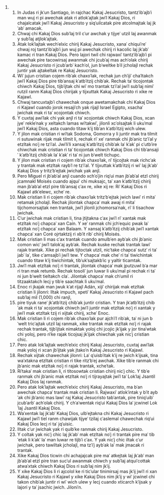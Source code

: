 <ol>
  <li>
    <ol>
      <li>In Judas ri jkˈun Santiago, in rajchac Kakaj Jesucristo, tantzˈibˈajbˈi man wuj ri pi awechak atak ri atlokˈajtak jwiˈl Kakaj Dios, ri chajalcatak jwiˈl Kakaj Jesucristo y siqˈuilcatak pire atcolmajtak laj jkˈabˈ amacak.</li>
      <li>Chwaj chi Kakaj Dios subˈlaj tril cˈur awchak y tijyeˈ utzil laj awanmak y subˈlaj atjlokˈajtak.</li>
      <li>Atak lokˈlajtak wechˈelxic chirij Kakaj Jesucristo, xanaˈ chiquiˈreˈ chwaj roj tantzˈibˈajbˈi jun wuj pi awechak chirij ri kacolic laj jkˈabˈ kamac ri tran Kakaj Dios. Pero lajori twil chi rajwaxiˈ tantzˈibˈajbˈi pi awechak pire tacowirsaj awanmak chi jcubˈaj mas achˈolak chirij Kakaj Jesucristo ri jcubˈarbˈ kachˈol, jun bˈweltke bˈil jcholajl rechak juntir yak ajtakeltak re Kakaj Jesucristo.</li>
      <li>Wiˈ jujun cristian cojem ribˈak chaxoˈlak, rechak jun chˈijiˈ chaˈltakch jwiˈl Kakaj Dios pire tibˈansaj kˈatbˈitzij chibˈak. Rechak taˈ ticojontak chiwch Kakaj Dios, tijbˈijtak chi wiˈ mo trantak tzˈiˈal jwiˈl subˈlaj nimiˈ rutzil ranm Kakaj Dios chirijak y tijxuttak Kakaj Jesucristo ri xike re Kajawl.</li>
      <li>Chwaj tancuxtajbˈi chawechak onque awetamakchak chi Kakaj Dios ri Kajawl cuando jorok resajiˈch yak rijajl Israel Egipto, xsachaˈ jwichak mak ri taˈ xcojontak chiwch.</li>
      <li>Y cuxtaj awiˈlak chi yak anjl ri taˈ xcojontak chiwch Kakaj Dios, xcan jyeˈ rekleˈnak y xeltakch lamas wiˈtakwiˈ, jilonli xcˈolsajtak li ukuˈmal jwiˈl Kakaj Dios, asta cuando titaw kˈij tibˈan kˈatbˈitzij wich ulew.</li>
      <li>Y jilon mak cristian ri wiˈtak Sodoma, Gomorra y li juntir mak tra tilmit ri sutuwinak rijak mak tilmit li, rechak riˈ xeˈ ranmak chi jbˈanic tzˈiˈal y etzltak noˈj re tzˈiˈal. Jwiˈliˈli xansaj kˈatbˈitzij chibˈak laˈ kˈakˈ pi cˈutbˈire chiwchak mak cristian ri taˈ ticojontak chiwch Kakaj Dios chi tibˈansajiˈ kˈatbˈitzij chibˈak laˈ kˈakˈ ri taˈ ni jun bˈwelt tichupc.</li>
      <li>Y jilon mak cristian ri cojem ribˈak chaxoˈlak, riˈ tijcojtak mak richcˈak y trantak mak etzltak raybˈl re tzˈiˈal. Y tijxuttak kˈatbˈitzij ri wiˈ laj jkˈabˈ Kakaj Dios y tritzˈbˈejtak jwichak yak anjl.</li>
      <li>Pero Miguel ri jbˈabˈal anjl cuando xchˈoˈjin riqˈui man jbˈabˈal etzl chirij jcamnakl Moisés cuando ajquiˈ chi muksajc, taˈ xan kˈatbˈitzij chirij man jbˈabˈal etzl pire tibˈansaj cˈax re, xike xij re: Riˈ Kakaj Dios ri Kajawl atkˈelewc, xcheˈ re.</li>
      <li>Mak cristian li ri cojem ribˈak chaxoˈlak tritzˈbˈejtak jwich lawiˈ ri mitaˈ retamak jcholajl. Rechak jilontak chapcaˈ mak awaj ri mitaˈ tijchomorsajtak nen trantak, jwiˈl jilonli jchomorsaˈnak, riˈ li tisachow jwichak.</li>
      <li>Cˈur jwichak mak cristian li, tina jtijtakna cˈax jwiˈl riˈ xantak mak etzltak noˈj chapcaˈ xan Caín. Y xeˈ ranmak chi jchˈequic pwak laˈ etzltak noˈj chapcaˈ xan Balaam. Y xansaj kˈatbˈitzij chibˈak jwiˈl xantak chapcaˈ xan Coré ojrtaktzij ri xbˈit ribˈ chirij Moisés.</li>
      <li>Mak cristian li mas cˈax trantak cuando amulbˈen aybˈak chi jbˈanic comon wicˈ jwiˈl talokˈaj aybˈak. Rechak kuske rechak trantak lawiˈ rajak trantak. Xike pi rechak tijtoctak utzil, nicˈtake chapcaˈ sutzˈ ri taˈ jabˈ laˈ, tike cˈamsajbˈi jwiˈl tew. Y chapcaˈ mak cheˈ ri taˈ tiwichintak cuando titaw kˈij tiwichintak, tibˈukˈsajtakbˈic y yaltir ticamtak.</li>
      <li>Jwiˈl mak etzltak noˈj ri trantak, jilontak chapcaˈ mak jputzuwl bˈa mar ri tran mak retumb. Rechak tosoliˈ jun luwar li ukuˈmal pi rechak ri taˈ ni jun bˈwelt tieltakch claˈ. Jilontak chapcaˈ mak chˈumil ri titzaaktakch lecj y tibˈe saachtak li ukuˈmal.</li>
      <li>Enoc ri jkajak man jwuk kˈat rijajl Adán, xijiˈ chirijak mak etzltak cristian li jilonri: Iltak impuch, xpetiˈ Kakaj Jesucristo ri Kajawl pach subˈlaj mil (1,000) chi ranjl,</li>
      <li>pire tiyuk raneˈ jkˈatbˈitzij chibˈak juntir cristian. Y tran jkˈatbˈitzij chibˈak mak ri taˈ xcojontak chiwch jwiˈl juntir mak etzltak noˈj ri xantak y jwiˈl mak etzltak tzij ri xijtak chirij, xcheˈ Enoc.</li>
      <li>Mak cristian li ri cojem ribˈak chaxoˈlak pur ajchˈiˈl ribˈak, taˈ ni jun bˈwelt tricˈajtak utzil laj ranmak, xike trantak mak etzltak noˈj ri rajak rechak trantak, tijbˈijtak nimaktak yoloj chi jcojic jkˈijak y jor tinaˈwtak chi yoloj, pero riˈke rajak ticojsaj jkˈijak chiwchak yak nicˈj cristian chic.</li>
      <li>Pero atak lokˈlajtak wechˈelxic chirij Kakaj Jesucristo, cuxtaj awiˈlak mak yoloj ri xcan jbˈijtak yak jtakoˈn Kakaj Jesucristo ri Kajawl.</li>
      <li>Rechak xijtak chawechak jilonri: Laˈ qˈuisbˈitak kˈij re jwich kˈijsak, tina waˈxtakna etzltak cristian ri tike ritzˈbˈej awchak. Xike tibˈe ranmak chi jbˈanic mak etzltak noˈj ri rajak trantak, xcheˈtak.</li>
      <li>Riˈtakaˈ mak cristian li, ri titosowtak cristian chirij nicˈj chic. Y tibˈe ranmak chi jbˈanic mak etzltak noˈj ri tijrayajtak jwiˈl taˈ Lokˈlaj Jsantil Kakaj Dios laj ranmak.</li>
      <li>Pero atak lokˈlajtak wechˈelxic chirij Kakaj Jesucristo, ma bˈan awechak chapcaˈ trantak mak cristian li. Rajwaxiˈ atlokˈintak y bˈit aybˈak chi jbˈanic mas lawiˈ raj Kakaj Jesucristo tabˈantak, pire tiniqˈuibˈ jcubˈarbˈ achˈolak chirij. Y chˈaˈwentak riqˈui Kakaj Dios laˈ jcwinel Lokˈlaj Jsantil Kakaj Dios.</li>
      <li>Waˈxentak laj jkˈabˈ Kakaj Dios, ulbˈejtakna chi Kakaj Jesucristo ri Kajawl jwiˈl tiel ranm chawijak tijyeˈ tzilaj cˈaslemal chawechak riqˈui Kakaj Dios lecj ri taˈ jqˈuisic.</li>
      <li>Iltak cˈur jwichak yak ri quibˈke ranmak chirij Kakaj Jesucristo.</li>
      <li>Y coltak yak nicˈj chic laj jkˈabˈ mak etzltak noˈj ri trantak pire maˈ tibˈetak li kˈakˈ laˈ man luwar re tijbˈi cˈax. Y yak nicˈj chic iltak cˈur jwichak, pero tawiltak jcholajl, ma tzˈiˈj aybˈak laˈ mak jmacak ri trantak.</li>
      <li>Xike Kakaj Dios ticwin chi achajajcak pire maˈ atkejtak laj jkˈabˈ man jbˈabˈal etzl pire tran sucˈul awanmak chiwch y subˈlaj atquiˈcottak atwaˈxtak chiwch Kakaj Dios ri subˈlaj nim jkˈij.</li>
      <li>Y xike Kakaj Dios li ri ajcolol ke ri ticˈular tinimirsaj mas jkˈij jwiˈl ri xan Kakaj Jesucristo ri Kajawl y xike Kakaj Dios nim jkˈij y wiˈ jcwinel chi takon chibˈak juntir ri wiˈ wich ulew y lecj cuando xticarch kˈijsak y lajori y taˈ jsachic jwich. Jiloniˈn.</li>
    </ol>
  </li>
</ol>